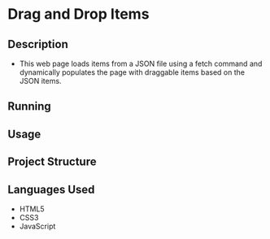 # Drag and Drop Items

## Description

- This web page loads items from a JSON file using a fetch command and dynamically populates the page with draggable items based on the JSON items.

## Running


## Usage


## Project Structure


## Languages Used

- HTML5
- CSS3
- JavaScript

